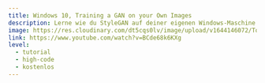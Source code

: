 ```yaml
---
title: Windows 10, Training a GAN on your Own Images
description: Lerne wie du StyleGAN auf deiner eigenen Windows-Maschine installieren kannst
image: https://res.cloudinary.com/dt5cqs0lv/image/upload/v1644146072/Tools/Tutorial/maxresdefault-2_xt9pw7.jpg
link: https://www.youtube.com/watch?v=BCde68k6KXg
level:
  - tutorial
  - high-code
  - kostenlos
---
```

